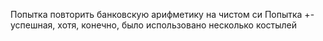 Попытка повторить банковскую арифметику на чистом си
Попытка +- успешная, хотя, конечно, было использовано несколько костылей
